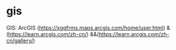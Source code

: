 # gis
GIS: ArcGIS (https://xgqfrms.maps.arcgis.com/home/user.html) &amp; (https://learn.arcgis.com/zh-cn/) &amp;&amp;(https://learn.arcgis.com/zh-cn/gallery/)
